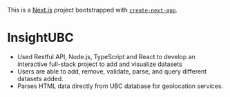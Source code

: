 This is a [Next.js](https://nextjs.org/) project bootstrapped with [`create-next-app`](https://github.com/vercel/next.js/tree/canary/packages/create-next-app).

# InsightUBC

- Used Restful API, Node.js, TypeScript and React to develop an interactive full-stack project to add and visualize datasets
- Users are able to add, remove, validate, parse, and query different datasets added.
- Parses HTML data directly from UBC database for geolocation services.
